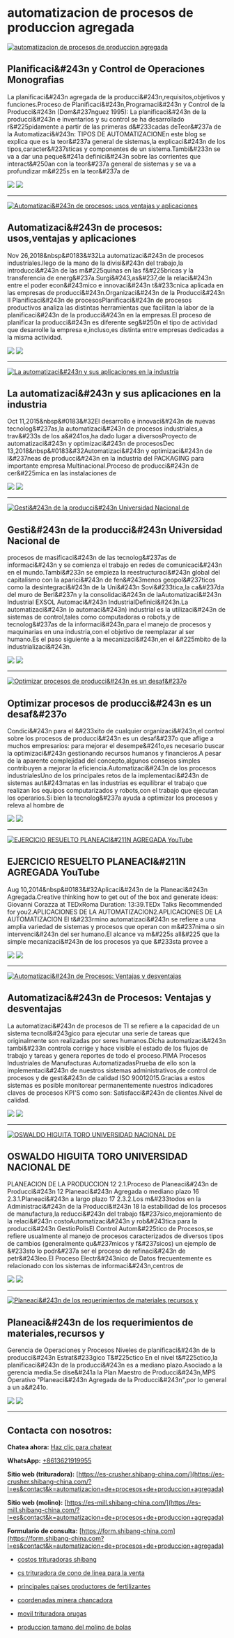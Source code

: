 # automatizacion de procesos de produccion agregada

<a href="https://swt.shibang-china.com/?l=es&img&k=automatizacion+de+procesos+de+produccion+agregada" target="_blank">![automatizacion de procesos de produccion agregada](http://static.shibang-china.com/all-800x300/803.jpg)</a>

## Planificaci&#243n y Control de Operaciones Monografias
La planificaci&#243n agregada de la producci&#243n,requisitos,objetivos y funciones.Proceso de Planificaci&#243n,Programaci&#243n y Control de la Producci&#243n (Dom&#237nguez 1995): La planificaci&#243n de la producci&#243n e inventarios y su control se ha desarrollado r&#225pidamente a partir de las primeras d&#233cadas deTeor&#237a de la Automatizaci&#243n: TIPOS DE AUTOMATIZACIONEn este blog se explica que es la teor&#237a general de sistemas,la explicaci&#243n de los tipos,caracter&#237sticas y componentes de un sistema.Tambi&#233n se va a dar una peque&#241a definici&#243n sobre las corrientes que interact&#250an con la teor&#237a general de sistemas y se va a profundizar m&#225s en la teor&#237a de


<a href="https://whatsapp.shibangsoft.com/WhatsApp.php" target="_blank" title="WhatsApp">![](http://static.shibang-china.com/icon/whatsapp.png)</a> <a href="https://swt.shibang-china.com/?l=es&icon&k=automatizacion+de+procesos+de+produccion+agregada" target="_blank">![](http://static.shibang-china.com/icon/chat-es.png)</a>

---

<a href="https://swt.shibang-china.com/?l=es&img&k=automatizacion+de+procesos+de+produccion+agregada" target="_blank">![Automatizaci&#243n de procesos: usos,ventajas y aplicaciones](http://static.shibang-china.com/all-800x300/558.jpg)</a>

## Automatizaci&#243n de procesos: usos,ventajas y aplicaciones
Nov 26,2018&nbsp&#0183&#32La automatizaci&#243n de procesos industriales.llego de la mano de la divisi&#243n del trabajo,la introducci&#243n de las m&#225quinas en las f&#225bricas y la transferencia de energ&#237a.Surgi&#243,as&#237,de la relaci&#243n entre el poder econ&#243mico e innovaci&#243n t&#233cnica aplicada en las empresas de producci&#243n.Organizaci&#243n de la Producci&#243n II Planificaci&#243n de procesosPlanificaci&#243n de procesos productivos analiza las distintas herramientas que facilitan la labor de la planificaci&#243n de la producci&#243n en la empresas.El proceso de planificar la producci&#243n es diferente seg&#250n el tipo de actividad que desarrolle la empresa e,incluso,es distinta entre empresas dedicadas a la misma actividad.


<a href="https://whatsapp.shibangsoft.com/WhatsApp.php" target="_blank" title="WhatsApp">![](http://static.shibang-china.com/icon/whatsapp.png)</a> <a href="https://swt.shibang-china.com/?l=es&icon&k=automatizacion+de+procesos+de+produccion+agregada" target="_blank">![](http://static.shibang-china.com/icon/chat-es.png)</a>

---

<a href="https://swt.shibang-china.com/?l=es&img&k=automatizacion+de+procesos+de+produccion+agregada" target="_blank">![La automatizaci&#243n y sus aplicaciones en la industria](http://static.shibang-china.com/all-800x300/1404.jpg)</a>

## La automatizaci&#243n y sus aplicaciones en la industria
Oct 11,2015&nbsp&#0183&#32El desarrollo e innovaci&#243n de nuevas tecnolog&#237as,la automatizaci&#243n de procesos industriales,a trav&#233s de los a&#241os,ha dado lugar a diversosProyecto de automatizaci&#243n y optimizaci&#243n de procesosDec 13,2018&nbsp&#0183&#32Automatizaci&#243n y optimizaci&#243n de l&#237neas de producci&#243n en la industria del PACKAGING para importante empresa Multinacional.Proceso de producci&#243n de cer&#225mica en las instalaciones de


<a href="https://whatsapp.shibangsoft.com/WhatsApp.php" target="_blank" title="WhatsApp">![](http://static.shibang-china.com/icon/whatsapp.png)</a> <a href="https://swt.shibang-china.com/?l=es&icon&k=automatizacion+de+procesos+de+produccion+agregada" target="_blank">![](http://static.shibang-china.com/icon/chat-es.png)</a>

---

<a href="https://swt.shibang-china.com/?l=es&img&k=automatizacion+de+procesos+de+produccion+agregada" target="_blank">![Gesti&#243n de la producci&#243n Universidad Nacional de](http://static.shibang-china.com/all-800x300/1384.jpg)</a>

## Gesti&#243n de la producci&#243n Universidad Nacional de
procesos de masificaci&#243n de las tecnolog&#237as de informaci&#243n y se comienza el trabajo en redes de comunicaci&#243n en el mundo.Tambi&#233n se empieza la reestructuraci&#243n global del capitalismo con la aparici&#243n de fen&#243menos geopol&#237ticos como la desintegraci&#243n de la Uni&#243n Sovi&#233tica,la ca&#237da del muro de Berl&#237n y la consolidaci&#243n de laAutomatizaci&#243n Industrial EXSOL Automaci&#243n IndustrialDefinici&#243n.La automatizaci&#243n (o automaci&#243n) industrial es la utilizaci&#243n de sistemas de control,tales como computadoras o robots,y de tecnolog&#237as de la informaci&#243n,para el manejo de procesos y maquinarias en una industria,con el objetivo de reemplazar al ser humano.Es el paso siguiente a la mecanizaci&#243n,en el &#225mbito de la industrializaci&#243n.


<a href="https://whatsapp.shibangsoft.com/WhatsApp.php" target="_blank" title="WhatsApp">![](http://static.shibang-china.com/icon/whatsapp.png)</a> <a href="https://swt.shibang-china.com/?l=es&icon&k=automatizacion+de+procesos+de+produccion+agregada" target="_blank">![](http://static.shibang-china.com/icon/chat-es.png)</a>

---

<a href="https://swt.shibang-china.com/?l=es&img&k=automatizacion+de+procesos+de+produccion+agregada" target="_blank">![Optimizar procesos de producci&#243n es un desaf&#237o](http://static.shibang-china.com/all-800x300/1443.jpg)</a>

## Optimizar procesos de producci&#243n es un desaf&#237o
Condici&#243n para el &#233xito de cualquier organizaci&#243n,el control sobre los procesos de producci&#243n es un desaf&#237o que aflige a muchos empresarios: para mejorar el desempe&#241o,es necesario buscar la optimizaci&#243n gestionando recursos humanos y financieros.A pesar de la aparente complejidad del concepto,algunos consejos simples contribuyen a mejorar la eficiencia.Automatizaci&#243n de los procesos industrialesUno de los principales retos de la implementaci&#243n de sistemas aut&#243matas en las industrias es equilibrar el trabajo que realizan los equipos computarizados y robots,con el trabajo que ejecutan los operarios.Si bien la tecnolog&#237a ayuda a optimizar los procesos y releva al hombre de


<a href="https://whatsapp.shibangsoft.com/WhatsApp.php" target="_blank" title="WhatsApp">![](http://static.shibang-china.com/icon/whatsapp.png)</a> <a href="https://swt.shibang-china.com/?l=es&icon&k=automatizacion+de+procesos+de+produccion+agregada" target="_blank">![](http://static.shibang-china.com/icon/chat-es.png)</a>

---

<a href="https://swt.shibang-china.com/?l=es&img&k=automatizacion+de+procesos+de+produccion+agregada" target="_blank">![EJERCICIO RESUELTO PLANEACI&#211N AGREGADA YouTube](http://static.shibang-china.com/all-800x300/129.jpg)</a>

## EJERCICIO RESUELTO PLANEACI&#211N AGREGADA YouTube
Aug 10,2014&nbsp&#0183&#32Aplicaci&#243n de la Planeaci&#243n Agregada.Creative thinking how to get out of the box and generate ideas: Giovanni Corazza at TEDxRoma Duration: 13:39.TEDx Talks Recommended for you2.APLICACIONES DE LA AUTOMATIZACION2.APLICACIONES DE LA AUTOMATIZACION El t&#233rmino automatizaci&#243n se refiere a una amplia variedad de sistemas y procesos que operan con m&#237nima o sin intervenci&#243n del ser humano.El alcance va m&#225s all&#225 que la simple mecanizaci&#243n de los procesos ya que &#233sta provee a


<a href="https://whatsapp.shibangsoft.com/WhatsApp.php" target="_blank" title="WhatsApp">![](http://static.shibang-china.com/icon/whatsapp.png)</a> <a href="https://swt.shibang-china.com/?l=es&icon&k=automatizacion+de+procesos+de+produccion+agregada" target="_blank">![](http://static.shibang-china.com/icon/chat-es.png)</a>

---

<a href="https://swt.shibang-china.com/?l=es&img&k=automatizacion+de+procesos+de+produccion+agregada" target="_blank">![Automatizaci&#243n de Procesos: Ventajas y desventajas](http://static.shibang-china.com/all-800x300/341.jpg)</a>

## Automatizaci&#243n de Procesos: Ventajas y desventajas
La automatizaci&#243n de procesos de TI se refiere a la capacidad de un sistema tecnol&#243gico para ejecutar una serie de tareas que originalmente son realizadas por seres humanos.Dicha automatizaci&#243n tambi&#233n controla corrige y hace visible el estado de los flujos de trabajo y tareas y genera reportes de todo el proceso.PIMA Procesos Industriales de Manufacturas AutomatizadasPrueba de ello son la implementaci&#243n de nuestros sistemas administrativos,de control de procesos y de gesti&#243n de calidad ISO 90012015.Gracias a estos sistemas es posible monitorear permanentemente nuestros indicadores claves de procesos KPI'S como son: Satisfacci&#243n de clientes.Nivel de calidad.


<a href="https://whatsapp.shibangsoft.com/WhatsApp.php" target="_blank" title="WhatsApp">![](http://static.shibang-china.com/icon/whatsapp.png)</a> <a href="https://swt.shibang-china.com/?l=es&icon&k=automatizacion+de+procesos+de+produccion+agregada" target="_blank">![](http://static.shibang-china.com/icon/chat-es.png)</a>

---

<a href="https://swt.shibang-china.com/?l=es&img&k=automatizacion+de+procesos+de+produccion+agregada" target="_blank">![OSWALDO HIGUITA TORO UNIVERSIDAD NACIONAL DE](http://static.shibang-china.com/all-800x300/246.jpg)</a>

## OSWALDO HIGUITA TORO UNIVERSIDAD NACIONAL DE
PLANEACION DE LA PRODUCCION 12 2.1.Proceso de Planeaci&#243n de Producci&#243n 12 Planeaci&#243n Agregada o mediano plazo 16 2.3.1.Planeaci&#243n a largo plazo 17 2.3.2.Los m&#233todos en la Administraci&#243n de la Producci&#243n 18 la estabilidad de los procesos de manufactura,la reducci&#243n del trabajo f&#237sico,mejoramiento de la relaci&#243n costoAutomatizaci&#243n y rob&#243tica para la producci&#243n GestioPolisEl Control Autom&#225tico de Procesos,se refiere usualmente al manejo de procesos caracterizados de diversos tipos de cambios (generalmente qu&#237micos y f&#237sicos) un ejemplo de &#233sto lo podr&#237a ser el proceso de refinaci&#243n de petr&#243leo.El Proceso Electr&#243nico de Datos frecuentemente es relacionado con los sistemas de informaci&#243n,centros de


<a href="https://whatsapp.shibangsoft.com/WhatsApp.php" target="_blank" title="WhatsApp">![](http://static.shibang-china.com/icon/whatsapp.png)</a> <a href="https://swt.shibang-china.com/?l=es&icon&k=automatizacion+de+procesos+de+produccion+agregada" target="_blank">![](http://static.shibang-china.com/icon/chat-es.png)</a>

---

<a href="https://swt.shibang-china.com/?l=es&img&k=automatizacion+de+procesos+de+produccion+agregada" target="_blank">![Planeaci&#243n de los requerimientos de materiales,recursos y](http://static.shibang-china.com/all-800x300/561.jpg)</a>

## Planeaci&#243n de los requerimientos de materiales,recursos y
Gerencia de Operaciones y Procesos Niveles de planificaci&#243n de la producci&#243n Estrat&#233gico T&#225ctico En el nivel t&#225ctico,la planificaci&#243n de la producci&#243n es a mediano plazo.Asociado a la gerencia media.Se dise&#241a la Plan Maestro de Producci&#243n,MPS Operativo "Planeaci&#243n Agregada de la Producci&#243n",por lo general a un a&#241o.

<a href="https://whatsapp.shibangsoft.com/WhatsApp.php" target="_blank" title="WhatsApp">![](http://static.shibang-china.com/icon/whatsapp.png)</a> <a href="https://swt.shibang-china.com/?l=es&icon&k=automatizacion+de+procesos+de+produccion+agregada" target="_blank">![](http://static.shibang-china.com/icon/chat-es.png)</a>

---
## Contacta con nosotros:

**Chatea ahora:** [Haz clic para chatear](https://swt.shibang-china.com?l=es&contact&k=automatizacion+de+procesos+de+produccion+agregada)

**WhatsApp:**  [+8613621919955](https://whatsapp.shibangsoft.com/WhatsApp.php)

**Sitio web (trituradora):** [https://es-crusher.shibang-china.com/](https://es-crusher.shibang-china.com/?l=es&contact&k=automatizacion+de+procesos+de+produccion+agregada)

**Sitio web (molino):** [https://es-mill.shibang-china.com/](https://es-mill.shibang-china.com/?l=es&contact&k=automatizacion+de+procesos+de+produccion+agregada)

**Formulario de consulta:** [https://form.shibang-china.com](https://form.shibang-china.com?l=es&contact&k=automatizacion+de+procesos+de+produccion+agregada)

* [costos trituradoras shibang](../88/costos%20trituradoras%20shibang.md)

* [cs trituradora de cono de linea para la venta](../92/cs%20trituradora%20de%20cono%20de%20linea%20para%20la%20venta.md)

* [principales paises productores de fertilizantes](../82/principales%20paises%20productores%20de%20fertilizantes.md)

* [coordenadas minera chancadora](../92/coordenadas%20minera%20chancadora.md)

* [movil trituradora orugas](../91/movil%20trituradora%20orugas.md)

* [produccion tamano del molino de bolas](../90/produccion%20tamano%20del%20molino%20de%20bolas.md)